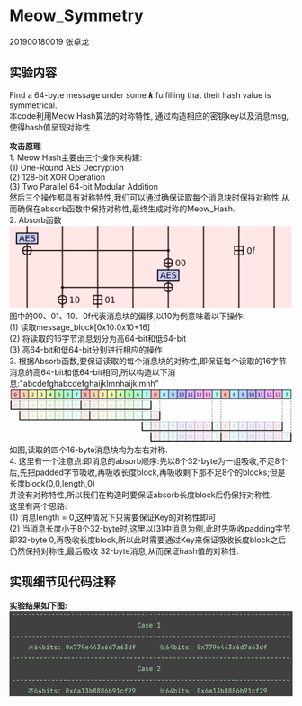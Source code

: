 # Meow_Symmetry

201900180019 张卓龙

## 实验内容
Find a 64-byte message under some 𝒌 fulfilling that their hash value is symmetrical.              
本code利用Meow Hash算法的对称特性, 通过构造相应的密钥key以及消息msg, 使得hash值呈现对称性                        
      
    
**攻击原理**                
    1. Meow Hash主要由三个操作来构建:       
    (1) One-Round AES Decryption        
    (2) 128-bit XOR Operation                    
    (3) Two Parallel 64-bit Modular Addition          
    然后三个操作都具有对称特性,我们可以通过确保读取每个消息块时保持对称性,从而确保在absorb函数中保持对称性,最终生成对称的Meow_Hash.               
    2. Absorb函数          
    ![参考](https://github.com/Zhang-SDU/cst-project/blob/main/Real_World_Cryptanalyses/Meow_Symmetry/ref1.png)         
    图中的00、01、10、0f代表消息块的偏移,以10为例意味着以下操作:        
    (1) 读取message_block[0x10:0x10+16]           
    (2) 将读取的16字节消息划分为高64-bit和低64-bit              
    (3) 高64-bit和低64-bit分别进行相应的操作        
    3. 根据Absorb函数,要保证读取的每个消息块的对称性,即保证每个读取的16字节消息的高64-bit和低64-bit相同,所以构造以下消息:"abcdefghabcdefghaijklmnhaijklmnh"                  
    ![参考](https://github.com/Zhang-SDU/cst-project/blob/main/Real_World_Cryptanalyses/Meow_Symmetry/ref2.png)                
    如图,读取的四个16-byte消息块均为左右对称.                   
    4. 这里有一个注意点:即消息的absorb顺序:先以8个32-byte为一组吸收,不足8个后,先把padded字节吸收,再吸收长度block,再吸收剩下那不足8个的blocks;但是长度block(0,0,length,0)            
    并没有对称特性,所以我们在构造时要保证absorb长度block后仍保持对称性.                       
    这里有两个思路:      
    (1) 消息length = 0,这种情况下只需要保证Key的对称性即可         
    (2) 当消息长度小于8个32-byte时,这里以[3]中消息为例,此时先吸收padding字节即32-byte 0,再吸收长度block,所以此时需要通过Key来保证吸收长度block之后仍然保持对称性,最后吸收
    32-byte消息,从而保证hash值的对称性.


## 实现细节见代码注释

**实验结果如下图:**
![攻击结果](https://github.com/Zhang-SDU/cst-project/blob/main/Real_World_Cryptanalyses/Meow_Symmetry/result.png)
